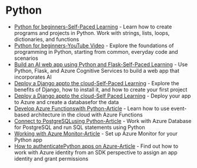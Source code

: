 # Python
- [Python for beginners-Self-Paced Learning](https://docs.microsoft.com/en-us/learn/paths/beginner-python/) - Learn how to create programs and projects in Python. Work with strings, lists, loops, dictionaries, and functions
- [Python for beginners-YouTube Video](https://www.youtube.com/playlist?list=PLlrxD0HtieHhS8VzuMCfQD4uJ9yne1mE6) - Explore the foundations of programming in Python, starting from common, everyday code and scenarios
- [Build an AI web app using Python and Flask-Self-Paced Learning](https://docs.microsoft.com/en-us/learn/modules/python-flask-build-ai-web-app/) - Use Python, Flask, and Azure Cognitive Services to build a web app that incorporates AI
- [Deploy a Django appto the cloud-Self-Paced Learning](https://docs.microsoft.com/en-us/learn/modules/django-get-started/) - Explore the benefits of Django, how to install it, and how to create your first project
- [Deploy a Django appto the cloud-Self Paced Learning](https://docs.microsoft.com/en-us/learn/modules/django-deployment/) - Deploy your app to Azure and create a databasefor the data
- [Develop Azure Functionswith Python-Article](https://docs.microsoft.com/en-us/azure/azure-functions/functions-reference-python?tabs=asgi%2Capplication-level) - Learn how to use event-based architecture in the cloud with Azure Functions
- [Connect to PostgreSQLusing Python-Article](https://docs.microsoft.com/en-us/azure/postgresql/single-server/connect-python) - Work with Azure Database for PostgreSQL and run SQL statements using Python
- [Working with Azure Monitor-Article](https://docs.microsoft.com/en-us/azure/azure-monitor/app/opencensus-python) - Set up Azure Monitor for your Python app
- [How to authenticatePython apps on Azure-Article](https://docs.microsoft.com/en-us/azure/developer/python/sdk/authentication-overview) - Find out how to work with Azure identity from an SDK perspective to assign an app identity and grant permissions

